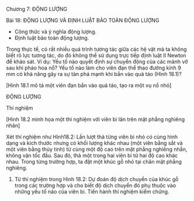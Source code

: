 Chương 7: ĐỘNG LƯỢNG

Bài 18: ĐỘNG LƯỢNG VÀ ĐỊNH LUẬT BẢO TOÀN ĐỘNG LƯỢNG

- Công thức và ý nghĩa động lượng.
- Định luật bảo toàn động lượng.

Trong thực tế, có rất nhiều quá trình tương tác giữa các hệ vật mà ta không biết rõ lực tương tác, do đó không thể sử dụng trực tiếp định luật II Newton để khảo sát. Ví dụ: Yếu tố nào quyết định sự chuyển động của các mảnh vỡ sau khi pháo hoa nổ? Yếu tố nào làm cho viên đạn thể thao đường kính 9 mm có khả năng gây ra sự tàn phá mạnh khi bắn vào quả táo (Hình 18.1)?

[Hình 18.1 mô tả một viên đạn bắn vào quả táo, tạo ra một vụ nổ nhỏ]

ĐỘNG LƯỢNG

Thí nghiệm

[Hình 18.2 minh họa một thí nghiệm với viên bi lăn trên mặt phẳng nghiêng nhân]

Xét thí nghiệm như Hình18.2: Lần lượt thả từng viên bi nhỏ có cùng hình dạng và kích thước nhưng có khối lượng khác nhau (một viên bằng sắt và một viên bằng thủy tinh) từ cùng một độ cao trên mặt phẳng nghiêng nhẵn, không vận tốc đầu. Sau đó, thả một trong hai viên bi từ hai độ cao khác nhau. Trong từng trường hợp, ta đặt một khúc gỗ nhỏ tại chân mặt phẳng nghiêng.

1. Từ thí nghiệm trong Hình 18.2: Dự đoán độ dịch chuyển của khúc gỗ trong các trường hợp và cho biết độ dịch chuyển đó phụ thuộc vào những yếu tố nào của viên bi. Tiến hành thí nghiệm kiểm chứng.